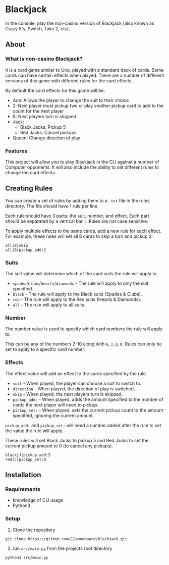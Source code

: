 # Blackjack

In the console, play the non-casino version of Blackjack (also known as Crazy 8's, Switch, Take 2, etc).

## About

### What is non-casino Blackjack?

It is a card game similar to Uno, played with a standard deck of cards. Some cards can have certain effects when played. There are a number of different versions of this game with different rules for the card effects.

By default the card effects for this game will be:

- Ace: Allows  the player to change the suit to their choice
- 2: Next player must pickup two or play another pickup card to add to the count for the next player
- 8: Next players turn is skipped
- Jack:
    - Black Jacks: Pickup 5
    - Red Jacks: Cancel pickups
- Queen: Change direction of play

### Features

This project will allow you to play Blackjack in the CLI against a number of Computer opponents. It will also include the ability to set different rules to change the card effects.

## Creating Rules

You can create a set of rules by adding them to a `.txt` file in the rules directory. The file should have 1 rule per line.

Each rule should have 3 parts: the suit, number, and effect. Each part should be separated by a vertical bar `|`. Rules are not case sensitive.

To apply multiple effects to the same cards, add a new rule for each effect. For example, these rules will set all 8 cards to skip a turn and pickup 2:
```
all|8|skip
all|8|pickup_add:2
```

### Suits

The suit value will determine which of the card suits the rule will apply to.

- `spades`/`clubs`/`hearts`/`diamonds` - The rule will apply to only the suit specified.
- `black` - The rule will apply to the Black suits (Spades & Clubs).
- `red` - The rule will apply to the Red suits (Hearts & Diamonds).
- `all` - The rule will apply to all suits.

### Number

The number value is used to specify which card numbers the rule will apply to.

This can be any of the numbers 2-10 along with `A`, `J`, `Q`, `K`. Rules can only be set to apply to a specific card number.

### Effects

The effect value will add an effect to the cards specified by the rule.

- `suit` - When played, the player can choose a suit to switch to.
- `direction` - When played, the direction of play is switched.
- `skip` - When played, the next players turn is skipped.
- `pickup_add:` - When played, adds the amount specified to the number of cards the next player will need to pickup.
- `pickup_set:` - When played, sets the current pickup count to the amount specified, ignoring the current amount.

`pickup_add:` and `pickup_set:` will need a number added after the rule to set the value the rule will apply.

These rules will set Black Jacks to pickup 5 and Red Jacks to set the current pickup amount to 0 (to cancel any pickups).
```
black|J|pickup_add:5
red|J|pickup_set:0
```

## Installation

### Requirements

- knowledge of CLI usage
- Python3

### Setup

1. Clone the repository
```
git clone https://github.com/12awoodward/blackjack.git
```

2. run `src/main.py` from the projects root directory
```
python3 src/main.py
```

